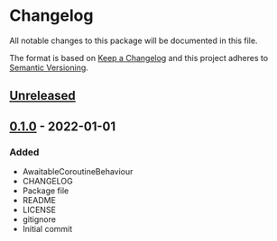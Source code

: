 # Changelog
All notable changes to this package will be documented in this file.

The format is based on [Keep a Changelog](http://keepachangelog.com/en/1.0.0/)
and this project adheres to [Semantic Versioning](http://semver.org/spec/v2.0.0.html).

## [Unreleased]

## [0.1.0] - 2022-01-01
### Added
- AwaitableCoroutineBehaviour
- CHANGELOG
- Package file
- README
- LICENSE
- gitignore
- Initial commit

[Unreleased]: https://github.com/HyagoOliveira/AwaitableCoroutines/compare/0.1.0...main
[0.1.0]: https://github.com/HyagoOliveira/AwaitableCoroutines/tree/0.1.0/